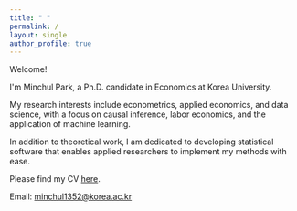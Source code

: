 ```yaml
---
title: " "
permalink: /
layout: single
author_profile: true
---
```

Welcome!

I'm Minchul Park, a Ph.D. candidate in Economics at Korea University.

My research interests include econometrics, applied economics, and data science, with a focus on causal inference, labor economics, and the application of machine learning.

In addition to theoretical work, I am dedicated to developing statistical software that enables applied researchers to implement my methods with ease.

Please find my CV [here](/files/CV_20250916.pdf).

Email: [minchul1352@korea.ac.kr](mailto:minchul1352@korea.ac.kr)
